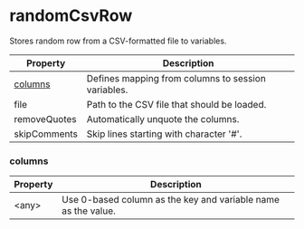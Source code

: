 # randomCsvRow

Stores random row from a CSV-formatted file to variables. 

| Property | Description |
| ------- | -------- |
| [columns](#columns) | Defines mapping from columns to session variables.  |
| file | Path to the CSV file that should be loaded.  |
| removeQuotes | Automatically unquote the columns.  |
| skipComments | Skip lines starting with character '#'.  |

### <a id="columns"></a>columns

| Property | Description |
| ------- | -------- |
| &lt;any&gt; | Use 0-based column as the key and variable name as the value.  |


